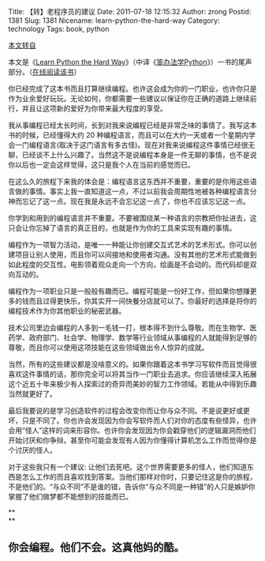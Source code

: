 Title: 【转】老程序员的建议
Date: 2011-07-18 12:15:32
Author: zrong
Postid: 1381
Slug: 1381
Nicename: learn-python-the-hard-way
Category: technology
Tags: book, python

[本文转自](http://readthedocs.org/docs/learn-python-the-hard-way-zh_cn-translation/en/latest/advice.html)

本文是《[Learn Python the Hard
Way](http://learnpythonthehardway.org/book/ "Learn Python The Hard Way")》（中译《[笨办法学Python](http://readthedocs.org/docs/learn-python-the-hard-way-zh_cn-translation/en/latest/index.html "笨办法学Python")》）一书的尾声部分。（[在线阅读该书](http://readthedocs.org/docs/learn-python-the-hard-way-zh_cn-translation/en/latest/index.html "笨办法学Python")）

你已经完成了这本书而且打算继续编程。也许这会成为你的一门职业，也许你只是作为业余爱好玩玩。无论如何，你都需要一些建议以保证你在正确的道路上继续前行，并且让这项新的爱好为你带来最大程度的享受。

我从事编程已经太长时间，长到对我来说编程已经是非常乏味的事情了。我写这本书的时候，已经懂得大约
20
种编程语言，而且可以在大约一天或者一个星期内学会一门编程语言(取决于这门语言有多古怪)。现在对我来说编程这件事情已经很无聊，已经谈不上什么兴趣了。当然这不是说编程本身是一件无聊的事情，也不是说你以后也一定会这样觉得，这只是我个人在当前的感觉而已。<!--more-->

在这么久的旅程下来我的体会是：编程语言这东西并不重要，重要的是你用这些语言做的事情。事实上我一直知道这一点，不过以前我会周期性地被各种编程语言分神而忘记了这一点。现在我是永远不会忘记这一点了，你也不应该忘记这一点。

你学到和用到的编程语言并不重要。不要被围绕某一种语言的宗教把你扯进去，这只会让你忘掉了语言的真正目的，也就是作为你的工具来实现有趣的事情。

编程作为一项智力活动，是唯一一种能让你创建交互式艺术的艺术形式。你可以创建项目让别人使用，而且你可以间接地和使用者沟通。没有其他的艺术形式能做到如此程度的交互性。电影领着观众走向一个方向，绘画是不会动的。而代码却是双向互动的。

编程作为一项职业只是一般般有趣而已。编程可能是一份好工作，但如果你想赚更多的钱而且过得更快乐，你其实开一间快餐分店就可以了。你最好的选择是将你的编程技术作为你其他职业的秘密武器。

技术公司里边会编程的人多到一毛钱一打，根本得不到什么尊敬。而在生物学、医药学、政府部门、社会学、物理学、数学等行业领域从事编程的人就能得到足够的尊敬，而且你可以使用这项技能在这些领域做出令人惊异的成就。

当然，所有的这些建议都是没啥意义的。如果你跟着这本书学习写软件而且觉得很喜欢这件事情的话，那你完全可以将其当作一门职业去追求。你应该继续深入拓展这个近五十年来极少有人探索过的奇异而美妙的智力工作领域。若能从中得到乐趣当然就更好了。

最后我要说的是学习创造软件的过程会改变你而让你与众不同。不是说更好或更坏，只是不同了。你也许会发现因为你会写软件而人们对你的态度有些怪异，也许会用“怪人”这样的词来形容你。也许你会发现因为你会戳穿他们的逻辑漏洞而他们开始讨厌和你争辩。甚至你可能会发现有人因为你懂得计算机怎么工作而觉得你是个讨厌的怪人。

对于这些我只有一个建议:
让他们去死吧。这个世界需要更多的怪人，他们知道东西是怎么工作的而且喜欢找到答案。当他们那样对你时，只要记住这是你的旅程，不是他们的。“与众不同”不是谁的错，告诉你“与众不同是一种错”的人只是嫉妒你掌握了他们做梦都不能想到的技能而已。

**  
**

你会编程。他们不会。这真他妈的酷。
----------------------------------

</strong>

